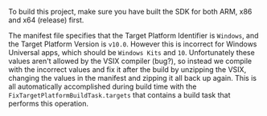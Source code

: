 To build this project, make sure you have built the SDK for both ARM, x86 and x64 (release) first.

The manifest file specifies that the Target Platform Identifier is `Windows`, and the Target Platform Version is `v10.0`. However this is incorrect for Windows Universal apps, which should be `Windows Kits` and `10`. Unfortunately these values aren't allowed by the VSIX compiler (bug?), so instead we compile with the incorrect values and fix it after the build by unzipping the VSIX, changing the values in the manifest and zipping it all back up again. This is all automatically accomplished during build time with the `FixTargetPlatformBuildTask.targets` that contains a build task that performs this operation.
